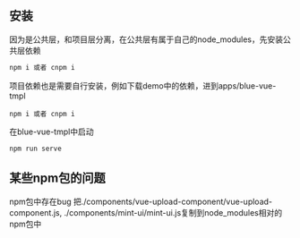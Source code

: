 ## 安装

因为是公共层，和项目层分离，在公共层有属于自己的node_modules，先安装公共层依赖

```cmd
npm i 或者 cnpm i  
```

项目依赖也是需要自行安装，例如下载demo中的依赖，进到apps/blue-vue-tmpl
```
npm i 或者 cnpm i
```

在blue-vue-tmpl中启动
```
npm run serve
```

## 某些npm包的问题

npm包中存在bug
把./components/vue-upload-component/vue-upload-component.js,
./components/mint-ui/mint-ui.js复制到node_modules相对的npm包中


